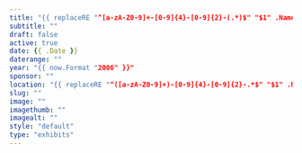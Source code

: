 ```yaml
---
title: "{{ replaceRE "^[a-zA-Z0-9]+-[0-9]{4}-[0-9]{2}-(.*)$" "$1" .Name | title }}"
subtitle: ""
draft: false
active: true
date: {{ .Date }}
daterange: ""
year: "{{ now.Format "2006" }}"
sponsor: ""
location: "{{ replaceRE "^([a-zA-Z0-9]+)-[0-9]{4}-[0-9]{2}-.*$" "$1" .Name }}"
slug: ""
image: ""
imagethumb: ""
imagealt: ""
style: "default"
type: "exhibits"
---
```


